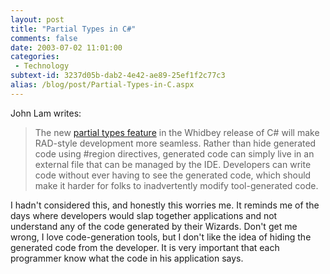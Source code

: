```yaml
---
layout: post
title: "Partial Types in C#"
comments: false
date: 2003-07-02 11:01:00
categories:
 - Technology
subtext-id: 3237d05b-dab2-4e42-ae89-25ef1f2c77c3
alias: /blog/post/Partial-Types-in-C.aspx
---
```



John Lam writes:

> The new [partial types feature](http://www.gotdotnet.com/team/csharp/learn/Future/VCS%20Language%20Changes.aspx) in the Whidbey release of C# will make RAD-style development more seamless. Rather than hide generated code using #region directives, generated code can simply live in an external file that can be managed by the IDE. Developers can write code without ever having to see the generated code, which should make it harder for folks to inadvertently modify tool-generated code.

I hadn't considered this, and honestly this worries me. It reminds me of the days where developers would slap together applications and not understand any of the code generated by their Wizards. Don't get me wrong, I love code-generation tools, but I don't like the idea of hiding the generated code from the developer. It is very important that each programmer know what the code in his application says.
